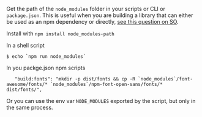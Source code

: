 

Get the path of the `node_modules` folder in your scripts or CLI or `package.json`. This is useful when you are building a library that can either be used as an npm dependency or directly, [see this question on SO](https://stackoverflow.com/questions/44279838/copy-assets-from-npm).

Install with `npm install node_modules-path`

In a shell script

```
$ echo `npm run node_modules`
```

In you packge.json npm scripts

```
   "build:fonts": "mkdir -p dist/fonts && cp -R `node_modules`/font-awesome/fonts/* `node_modules`/npm-font-open-sans/fonts/* dist/fonts/",
```

Or you can use the env var `NODE_MODULES` exported by the script, but only in the same process.

